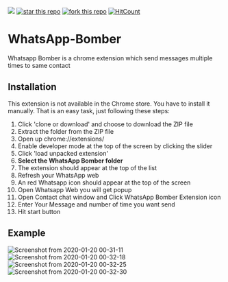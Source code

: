 ![](https://img.shields.io/badge/Chrome%20Extension-WhatsApp%20Bomber-orange)
[![star this repo](http://githubbadges.com/star.svg?user=rizwansoaib&repo=WhatsApp-Bomber)](https://github.com/rizwansoaib/WhatsApp-Bomber)
[![fork this repo](http://githubbadges.com/fork.svg?user=rizwansoaib&repo=WhatsApp-Bomber)](http://github.com/rizwansoaib/WhatsApp-Bomber/fork)
[![HitCount](http://hits.dwyl.io/rizwansoaib/WhatsApp-Bomber.svg)](http://hits.dwyl.io/rizwansoaib/WhatsApp-Bomber)



# WhatsApp-Bomber
Whatsapp Bomber is a chrome extension which send messages multiple times to same contact


## Installation
This extension is not available in the Chrome store. You have to install it manually. That is an easy task, just following these steps:

1. Click 'clone or download' and choose to download the ZIP file	
2. Extract the folder from the ZIP file	
3. Open up chrome://extensions/	
4. Enable developer mode at the top of the screen by clicking the slider	
5. Click 'load unpacked extension'	
6. **Select the WhatsApp Bomber folder**
7. The extension should appear at the top of the list
8. Refresh your WhatsApp web
9. An red Whatsapp icon should appear at the top of the screen
10. Open Whatsapp Web you will get popup 
11. Open Contact chat window and Click WhatsApp Bomber Extension icon 
12. Enter Your Message and number of time you want send 
13. Hit start button 

## Example

![Screenshot from 2020-01-20 00-31-11](https://user-images.githubusercontent.com/29729380/72686602-736f0480-3b1c-11ea-96ec-4cd80db867fe.png)
![Screenshot from 2020-01-20 00-32-18](https://user-images.githubusercontent.com/29729380/72686603-736f0480-3b1c-11ea-8158-0d2a33b44de7.png)
![Screenshot from 2020-01-20 00-32-25](https://user-images.githubusercontent.com/29729380/72686604-74079b00-3b1c-11ea-98d1-53a822599b8c.png)
![Screenshot from 2020-01-20 00-32-30](https://user-images.githubusercontent.com/29729380/72686605-74a03180-3b1c-11ea-9dfe-98d738d88b64.png)


